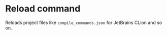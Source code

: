 # Reload command

Reloads project files like `compile_commands.json` for JetBrains CLion and so on.
